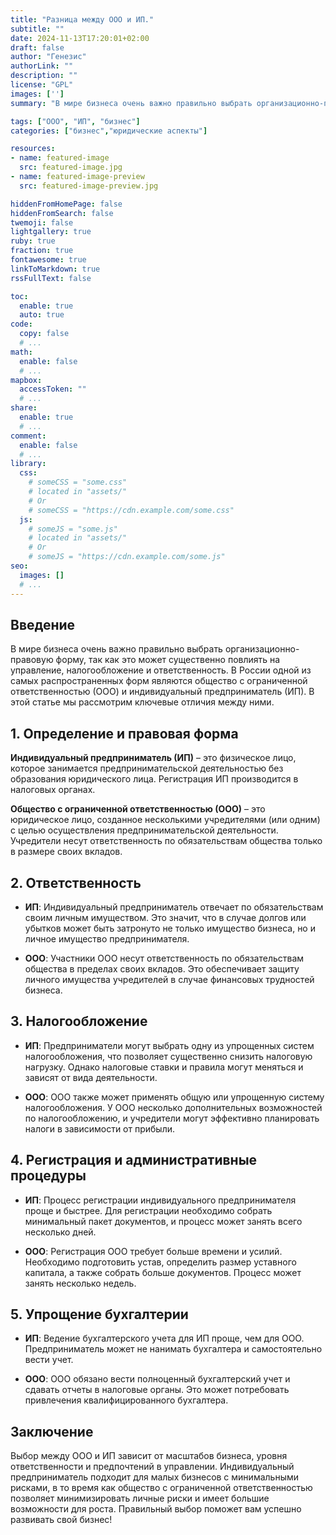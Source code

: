 ```yaml
---
title: "Разница между ООО и ИП."
subtitle: ""
date: 2024-11-13T17:20:01+02:00
draft: false
author: "Генезис"
authorLink: ""
description: ""
license: "GPL"
images: ['']
summary: "В мире бизнеса очень важно правильно выбрать организационно-правовую форму, так как это может существенно повлиять на управление, налогообложение и ответственность. В России одной из самых распространенных форм являются общество с ограниченной ответственностью (ООО) и индивидуальный предприниматель (ИП). В этой статье мы рассмотрим ключевые отличия между ними."

tags: ["ООО", "ИП", "бизнес"]
categories: ["бизнес","юридические аспекты"]

resources:
- name: featured-image
  src: featured-image.jpg
- name: featured-image-preview
  src: featured-image-preview.jpg

hiddenFromHomePage: false
hiddenFromSearch: false
twemoji: false
lightgallery: true
ruby: true
fraction: true
fontawesome: true
linkToMarkdown: true
rssFullText: false

toc:
  enable: true
  auto: true
code:
  copy: false
  # ...
math:
  enable: false
  # ...
mapbox:
  accessToken: ""
  # ...
share:
  enable: true
  # ...
comment:
  enable: false
  # ...
library:
  css:
    # someCSS = "some.css"
    # located in "assets/"
    # Or
    # someCSS = "https://cdn.example.com/some.css"
  js:
    # someJS = "some.js"
    # located in "assets/"
    # Or
    # someJS = "https://cdn.example.com/some.js"
seo:
  images: []
  # ...
---
```

## Введение

В мире бизнеса очень важно правильно выбрать организационно-правовую форму, так как это может существенно повлиять на управление, налогообложение и ответственность. В России одной из самых распространенных форм являются общество с ограниченной ответственностью (ООО) и индивидуальный предприниматель (ИП). В этой статье мы рассмотрим ключевые отличия между ними.

## 1. Определение и правовая форма

**Индивидуальный предприниматель (ИП)** – это физическое лицо, которое занимается предпринимательской деятельностью без образования юридического лица. Регистрация ИП производится в налоговых органах.

**Общество с ограниченной ответственностью (ООО)** – это юридическое лицо, созданное несколькими учредителями (или одним) с целью осуществления предпринимательской деятельности. Учредители несут ответственность по обязательствам общества только в размере своих вкладов.

## 2. Ответственность

- **ИП**: Индивидуальный предприниматель отвечает по обязательствам своим личным имуществом. Это значит, что в случае долгов или убытков может быть затронуто не только имущество бизнеса, но и личное имущество предпринимателя.

- **ООО**: Участники ООО несут ответственность по обязательствам общества в пределах своих вкладов. Это обеспечивает защиту личного имущества учредителей в случае финансовых трудностей бизнеса.

## 3. Налогообложение

- **ИП**: Предприниматели могут выбрать одну из упрощенных систем налогообложения, что позволяет существенно снизить налоговую нагрузку. Однако налоговые ставки и правила могут меняться и зависят от вида деятельности.

- **ООО**: ООО также может применять общую или упрощенную систему налогообложения. У ООО несколько дополнительных возможностей по налогообложению, и учредители могут эффективно планировать налоги в зависимости от прибыли.

## 4. Регистрация и административные процедуры

- **ИП**: Процесс регистрации индивидуального предпринимателя проще и быстрее. Для регистрации необходимо собрать минимальный пакет документов, и процесс может занять всего несколько дней.

- **ООО**: Регистрация ООО требует больше времени и усилий. Необходимо подготовить устав, определить размер уставного капитала, а также собрать больше документов. Процесс может занять несколько недель.

## 5. Упрощение бухгалтерии

- **ИП**: Ведение бухгалтерского учета для ИП проще, чем для ООО. Предприниматель может не нанимать бухгалтера и самостоятельно вести учет.

- **ООО**: ООО обязано вести полноценный бухгалтерский учет и сдавать отчеты в налоговые органы. Это может потребовать привлечения квалифицированного бухгалтера.

## Заключение

Выбор между ООО и ИП зависит от масштабов бизнеса, уровня ответственности и предпочтений в управлении. Индивидуальный предприниматель подходит для малых бизнесов с минимальными рисками, в то время как общество с ограниченной ответственностью позволяет минимизировать личные риски и имеет большие возможности для роста. Правильный выбор поможет вам успешно развивать свой бизнес!